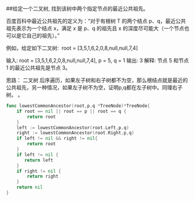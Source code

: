 ##给定一个二叉树, 找到该树中两个指定节点的最近公共祖先。

百度百科中最近公共祖先的定义为：“对于有根树 T 的两个结点 p、q，最近公共祖先表示为一个结点 x，满足 x 是 p、q 的祖先且 x 的深度尽可能大（一个节点也可以是它自己的祖先）。”

例如，给定如下二叉树:  root = [3,5,1,6,2,0,8,null,null,7,4]


输入: root = [3,5,1,6,2,0,8,null,null,7,4], p = 5, q = 1
输出: 3
解释: 节点 5 和节点 1 的最近公共祖先是节点 3。

思路： 二叉树 后序遍历，如果左子树和右子树都不为空，那么根结点就是最近的公共祖先，另一种情况，如果左子树不为空，证明p,q都在左子树中。同理右子树。
。
```go
func lowestCommonAncestor(root,p,q *TreeNode)*TreeNode{
    if root == nil || root == p || root == q {
        return root
    }
    left := lowestCommonAncestor(root.Left,p,q)
    right := lowestCommonAncestor(root.Right,p,q)
    if left != nil && right != nil{
        return root
    }
    if left != nil {
       return left
    }
    if right != nil {
        return right
    }
    return nil
}
```